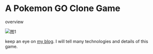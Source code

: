 # A Pokemon GO Clone Game

  overview

![图1](http://www.setsuodu.com/github/welcome.jpg)

keep an eye on [my blog](http://blog.csdn.net/mseol/article/details/53463981). I will tell many technologies and details of this game.
